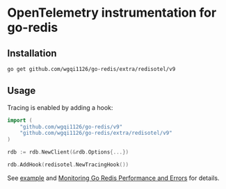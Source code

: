 # OpenTelemetry instrumentation for go-redis

## Installation

```bash
go get github.com/wgqi1126/go-redis/extra/redisotel/v9
```

## Usage

Tracing is enabled by adding a hook:

```go
import (
    "github.com/wgqi1126/go-redis/v9"
    "github.com/wgqi1126/go-redis/extra/redisotel/v9"
)

rdb := rdb.NewClient(&rdb.Options{...})

rdb.AddHook(redisotel.NewTracingHook())
```

See [example](example) and
[Monitoring Go Redis Performance and Errors](https://redis.uptrace.dev/guide/go-redis-monitoring.html)
for details.
